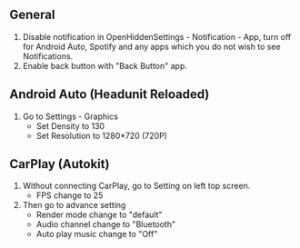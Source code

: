 ## General
1. Disable notification in OpenHiddenSettings - Notification - App, turn off for Android Auto, Spotify and any apps which you do not wish to see Notifications.
2. Enable back button with "Back Button" app. 
 
## Android Auto (Headunit Reloaded)
1. Go to Settings - Graphics
    - Set Density to 130
    - Set Resolution to 1280*720 (720P)

## CarPlay (Autokit)
1. Without connecting CarPlay, go to Setting on left top screen.
    - FPS change to 25
2. Then go to advance setting
    - Render mode change to "default"
    - Audio channel change to "Bluetooth"
    - Auto play music change to "Off"
